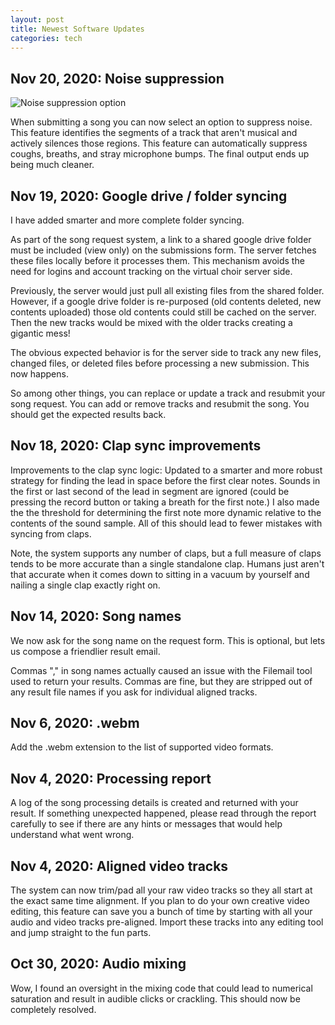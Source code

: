 ```yaml
---
layout: post
title: Newest Software Updates
categories: tech
---
```


## Nov 20, 2020: Noise suppression

![Noise suppression option](/images/posts/noise-suppression.png)

When submitting a song you can now select an option to suppress noise.
This feature identifies the segments of a track that aren't musical
and actively silences those regions.  This feature can automatically
suppress coughs, breaths, and stray microphone bumps.  The final
output ends up being much cleaner.

## Nov 19, 2020: Google drive / folder syncing

I have added smarter and more complete folder syncing.

As part of the song request system, a link to a shared google drive
folder must be included (view only) on the submissions form.  The
server fetches these files locally before it processes them.  This
mechanism avoids the need for logins and account tracking on the
virtual choir server side.

Previously, the server would just pull all existing files from the
shared folder.  However, if a google drive folder is re-purposed (old
contents deleted, new contents uploaded) those old contents could
still be cached on the server.  Then the new tracks would be mixed
with the older tracks creating a gigantic mess!

The obvious expected behavior is for the server side to track any new
files, changed files, or deleted files before processing a new
submission.  This now happens.

So among other things, you can replace or update a track and resubmit
your song request.  You can add or remove tracks and resubmit the
song. You should get the expected results back.

## Nov 18, 2020: Clap sync improvements

Improvements to the clap sync logic: Updated to a smarter and more
robust strategy for finding the lead in space before the first clear
notes.  Sounds in the first or last second of the lead in segment are
ignored (could be pressing the record button or taking a breath for
the first note.)  I also made the the threshold for determining the
first note more dynamic relative to the contents of the sound sample.
All of this should lead to fewer mistakes with syncing from claps.

Note, the system supports any number of claps, but a full measure of
claps tends to be more accurate than a single standalone clap.  Humans
just aren't that accurate when it comes down to sitting in a vacuum by
yourself and nailing a single clap exactly right on.

## Nov 14, 2020: Song names

We now ask for the song name on the request form.  This is optional,
but lets us compose a friendlier result email.

Commas "," in song names actually caused an issue with the Filemail
tool used to return your results.  Commas are fine, but they are
stripped out of any result file names if you ask for individual
aligned tracks.

## Nov 6, 2020: .webm

Add the .webm extension to the list of supported video formats.

## Nov 4, 2020: Processing report

A log of the song processing details is created and returned with your
result.  If something unexpected happened, please read through the
report carefully to see if there are any hints or messages that would
help understand what went wrong.

## Nov 4, 2020: Aligned video tracks

The system can now trim/pad all your raw video tracks so they all start
at the exact same time alignment.  If you plan to do your own creative
video editing, this feature can save you a bunch of time by starting
with all your audio and video tracks pre-aligned.  Import these tracks
into any editing tool and jump straight to the fun parts.

## Oct 30, 2020: Audio mixing

Wow, I found an oversight in the mixing code that could lead to
numerical saturation and result in audible clicks or crackling.  This
should now be completely resolved.
